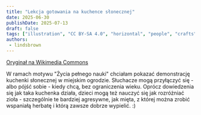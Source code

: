 ```yaml
---
title: "Lekcja gotowania na kuchence słonecznej"
date: 2025-06-30
publishDate: 2025-07-13
draft: false
tags: ["illustration", "CC BY-SA 4.0", "horizontal", "people", "crafts", "solar", "education", "2025-collab"]
authors:
 - lindsbrown
---
```


[Oryginał na Wikimedia Commons](https://commons.wikimedia.org/wiki/File:Solar_Cooking_Class_-_Solarpunk_Art_Collab_2025.jpg)

W ramach motywu "Życia pełnego nauki" chciałam pokazać demonstrację kuchenki słonecznej w miejskim ogrodzie. Słuchacze mogą przyłączyć się - albo pójść sobie - kiedy chcą, bez ograniczenia wieku. Oprócz dowiedzenia się jak taka kuchenka działa, dzieci mogą też nauczyć się jak rozróżniać zioła - szczególnie te bardziej agresywne, jak mięta, z której można zrobić wspaniałą herbatę i którą zawsze dobrze wypielić. :)
